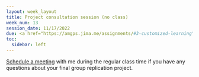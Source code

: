 ```yaml
---
layout: week_layout
title: Project consultation session (no class)
week_num: 13
session_date: 11/17/2022
due: <a href="https://amgps.jima.me/assignments/#3-customized-learning">Complete customized learning</a>
toc:
  sidebar: left
---
```


<!-- 
description: <a href="https://amgps.jima.me/assignments/#4-replication-project">Verification report (10 pts)</a>
 -->

[Schedule a meeting](#) with me during the regular class time if you have any questions about your final group replication project.

